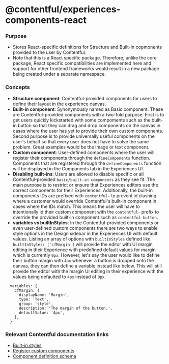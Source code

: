 # @contentful/experiences-components-react
### Purpose
- Stores React-specific definitions for Structure and Built-in copmonents provided to the user by Contentful.
- Note that this is a React specific package. Therefore, unlike the core package, React specific compatibilities are implemented here and support for other frontend frameworks would result in a new package being created under a separate namespace.

### Concepts
- **Structure component**: Contentful-provided components for users to define their layout in the experience canvas.
- **Built-in component**: Synonymously named as Basic component. These are Contentful-provided components with a two-fold purpose. First is to get users quickly kickstarted with some compoments such as the built-in button so that they can drag and drop components on the canvas in cases where the user has yet to provide their own custom components. Second purpose is to provide universally useful components on the user's behalf so that every user does not have to solve the same problem. Great examples would be the image or text component.
- **Custom component**: User-defined components where the user will register their components through the `defineComponents` function. Components that are registered through the `defineComponents` function will be displayed in the Components tab in the Experiences UI.
- **Disabling built-ins**: Users are allowed to disable specific or all Contentful-provided `basic/built-in components` as they see fit. The main purpose is to restrict or ensure that Experiences editors use the correct components for their Experiences. Additionally, the built-in components IDs are prefixed with `contentful-` to prevent id clashing where a customer would override Contentful's built-in component in cases where the IDs match. This means the user will have to intentionally id their custom component with the `contentful-` prefix to override the provided built-in component such as `contentful-button`.
- **variables vs builtInStyles**: In the Contentful-provided components or even user-defined custom components there are two ways to enable style options in the Design sidebar in the Experiences UI with default values. Listing an array of options with `builtInStyles` defined like `builtInStyles: ['cfMargin']` will provide the editor with UI margin editing in their Experience with predefined default values for margin which is currently `0px`. However, let's say the user would like to define their button margin with `4px` whenever a button is dropped onto the canvas, they can then define a variable instead like below. This will still provide the editor with the margin UI editing in their experience with the values being defaulted to `4px` instead of `0px`.
```
  variables: {
    cfMargin: {
      displayName: 'Margin',
      type: 'Text',
      group: 'style',
      description: 'The margin of the button.',
      defaultValue: '4px',
    },
  }
```

### Relevant Contentful documentation links
- [Built-in styles](https://www.contentful.com/developers/docs/experiences/built-in-styles/)
- [Register custom components](https://www.contentful.com/developers/docs/experiences/register-custom-components/)
- [Component definition schema](https://www.contentful.com/developers/docs/experiences/component-definition-schema/)